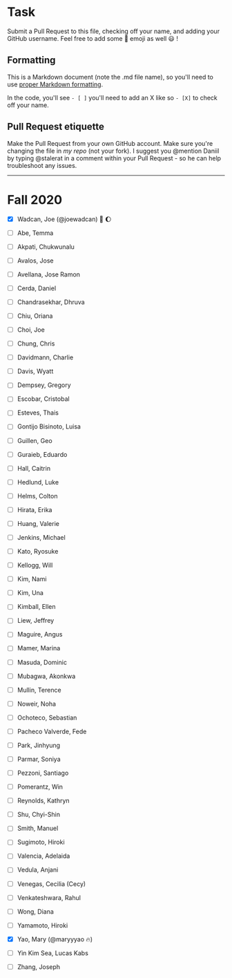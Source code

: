 # Task
Submit a Pull Request to this file, checking off your name, and adding your GitHub username. Feel free to add some :rocket: emoji as well :smiley: ! 

## Formatting
This is a Markdown document (note the .md file name), so you'll need to use [proper Markdown formatting](https://help.github.com/articles/basic-writing-and-formatting-syntax/#task-lists). 

In the code, you'll see `- [ ]` you'll need to add an X like so `- [X]` to check off your name.

## Pull Request etiquette
Make the Pull Request from your own GitHub account. Make sure you're changing the file in _my repo_ (not your fork). I suggest you @mention Daniil by typing @stalerat in a comment within your Pull Request - so he can help troubleshoot any issues.  

------------

# Fall 2020

- [X] Wadcan, Joe (@joewadcan) 🚀 🌔

- [ ] Abe, Temma

- [ ] Akpati, Chukwunalu

- [ ] Avalos, Jose

- [ ] Avellana, Jose Ramon

- [ ] Cerda, Daniel

- [ ] Chandrasekhar, Dhruva

- [ ] Chiu, Oriana

- [ ] Choi, Joe

- [ ] Chung, Chris

- [ ] Davidmann, Charlie

- [ ] Davis, Wyatt

- [ ] Dempsey, Gregory

- [ ] Escobar, Cristobal

- [ ] Esteves, Thais

- [ ] Gontijo Bisinoto, Luisa

- [ ] Guillen, Geo

- [ ] Guraieb, Eduardo

- [ ] Hall, Caitrin

- [ ] Hedlund, Luke

- [ ] Helms, Colton

- [ ] Hirata, Erika

- [ ] Huang, Valerie

- [ ] Jenkins, Michael

- [ ] Kato, Ryosuke

- [ ] Kellogg, Will

- [ ] Kim, Nami

- [ ] Kim, Una

- [ ] Kimball, Ellen

- [ ] Liew, Jeffrey

- [ ] Maguire, Angus

- [ ] Mamer, Marina

- [ ] Masuda, Dominic

- [ ] Mubagwa, Akonkwa

- [ ] Mullin, Terence

- [ ] Noweir, Noha

- [ ] Ochoteco, Sebastian

- [ ] Pacheco Valverde, Fede

- [ ] Park, Jinhyung

- [ ] Parmar, Soniya

- [ ] Pezzoni, Santiago

- [ ] Pomerantz, Win

- [ ] Reynolds, Kathryn

- [ ] Shu, Chyi-Shin

- [ ] Smith, Manuel

- [ ] Sugimoto, Hiroki

- [ ] Valencia, Adelaida

- [ ] Vedula, Anjani

- [ ] Venegas, Cecilia (Cecy)

- [ ] Venkateshwara, Rahul

- [ ] Wong, Diana

- [ ] Yamamoto, Hiroki

- [x] Yao, Mary (@maryyyao 🔥)

- [ ] Yin Kim Sea, Lucas Kabs

- [ ] Zhang, Joseph
